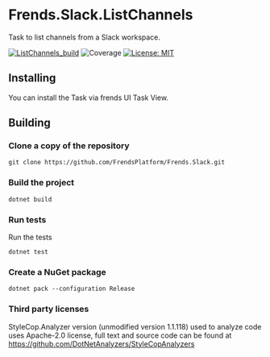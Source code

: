 # Frends.Slack.ListChannels

Task to list channels from a Slack workspace.

[![ListChannels_build](https://github.com/FrendsPlatform/Frends.Slack/actions/workflows/ListChannels_build_and_test_on_main.yml/badge.svg)](https://github.com/FrendsPlatform/Frends.Slack/actions/workflows/ListChannels_build_and_test_on_main.yml)
![Coverage](https://app-github-custom-badges.azurewebsites.net/Badge?key=FrendsPlatform/Frends.Slack/Frends.Slack.ListChannels|main)
[![License: MIT](https://img.shields.io/badge/License-MIT-green.svg)](https://opensource.org/licenses/MIT)

## Installing

You can install the Task via frends UI Task View.

## Building

### Clone a copy of the repository

`git clone https://github.com/FrendsPlatform/Frends.Slack.git`

### Build the project

`dotnet build`

### Run tests

Run the tests

`dotnet test`

### Create a NuGet package

`dotnet pack --configuration Release`

### Third party licenses

StyleCop.Analyzer version (unmodified version 1.1.118) used to analyze code uses Apache-2.0 license, full text and
source code can be found at https://github.com/DotNetAnalyzers/StyleCopAnalyzers
